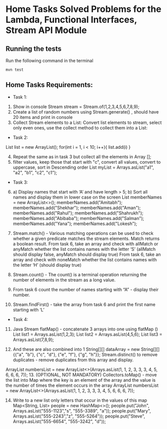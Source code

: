 # Home Tasks Solved Problems for the Lambda, Functional Interfaces, Stream API Module

## Running the tests
Run the following command in the terminal
```
mvn test
```

## Home Tasks Requirements:
 - Task 1:

1. Show in console Stream<Integer> stream = Stream.of(1,2,3,4,5,6,7,8,9);
2. Create a list of random numbers using Stream.generate() , should have 20 items and print in console
3. Collect Stream elements to a List:  Convert list elements to stream, select only even ones, use the collect method to collect them into a List:

 - Task 2:

List<Integer> list = new ArrayList<Integer>();
for(int i = 1, i < 10; i++){
list.add(i)
}

4. Repeat the same as in task 3 but collect all the elements in Array [];
5. filter values, keep those that start with "c", convert all values, convert to uppercase, sort in Descending order
 List<String> myList = Arrays.asList("a1", "a2", "b1", "c2", "c1");



 - Task 3:

6. a) Display names that start with ‘A’ and have length > 5;
   b) Sort all names and display them in lower case on the screen
List<String> memberNames = new ArrayList<>();
memberNames.add("Amitabh");
memberNames.add("Shekhar");
memberNames.add("Aman");
memberNames.add("Rahul");
memberNames.add("Shahrukh");
memberNames.add("Abibaba");
memberNames.add("Salman");
memberNames.add("Yana");
memberNames.add("Lokesh");

7. Stream.match() - Various matching operations can be used to check whether a given predicate matches the stream elements. Match returns a boolean result.
From task 6, take an array and check with allMatch or anyMatch whether the list contains names with the letter ‘S’ (allMatch should display false, anyMatch should display true)
From task 6, take an array and check with noneMatch whether the list contains names with the letter ‘H’ (should display true)

8. Stream.count() - The count() is a terminal operation returning the number of elements in the stream as a long value.
9. From task 6 count the number of names starting with “A” - display their number.

10. Stream.findFirst() - take the array from task 6 and print the first name starting with ‘L’

 - Task 4:

11. Java Stream flatMap() - concatenate 3 arrays into one using flatMap ()
        List<Integer> list1 = Arrays.asList(1,2,3);
       List<Integer> list2 = Arrays.asList(4,5,6);
       List<Integer> list3 = Arrays.asList(7,8,9);


12. And these are also combined into 1 String[][] dataArray = new String[][]{{"a", "b"}, {"c", "d"}, {"e", "f"}, {"g", "h"}};
Stream.distinct() to remove duplicates - remove duplicates from this array and display.

ArrayList<Integer> numbersList = new ArrayList<>(Arrays.asList(1, 1, 2, 3, 3, 3, 4, 5, 6, 6, 6, 7));
13. (OPTIONAL, NOT MANDATORY) Collectors.toMap() - move the list into Map where the key is an element of the array and the value is the number of times the element occurs in the array
 ArrayList<Integer> numbersList = new ArrayList<>(Arrays.asList(1, 1, 2, 3, 3, 3, 4, 5, 6, 6, 6, 7));

14. Write to a new list only letters that occur in the values of this map
Map<String, List<String>> people = new HashMap<>();
   people.put("John", Arrays.asList("555-1123","s", "555-3389", "a"));
   people.put("Mary", Arrays.asList("555-2243","z", "555-5264"));
   people.put("Steve", Arrays.asList("555-6654", "555-3242", "d"));
